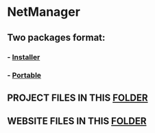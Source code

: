# NetManager 

## Two packages format: 
### - [Installer](https://github.com/ldlbcq/netmanager/releases/download/v1.0.0/NetManager.Installer.exe "Installer version")
### - [Portable](https://github.com/ldlbcq/netmanager/releases/download/v1.0.0/NetManager.Portable.Edition.exe "Portable version")

## PROJECT FILES IN THIS [FOLDER](https://github.com/ldlbcq/netmanager/tree/master/project-files "PROJECT FOLDER")

## WEBSITE FILES IN  THIS [FOLDER](https://github.com/ldlbcq/netmanager/tree/master/website-files "WEBSITE FOLDER")
